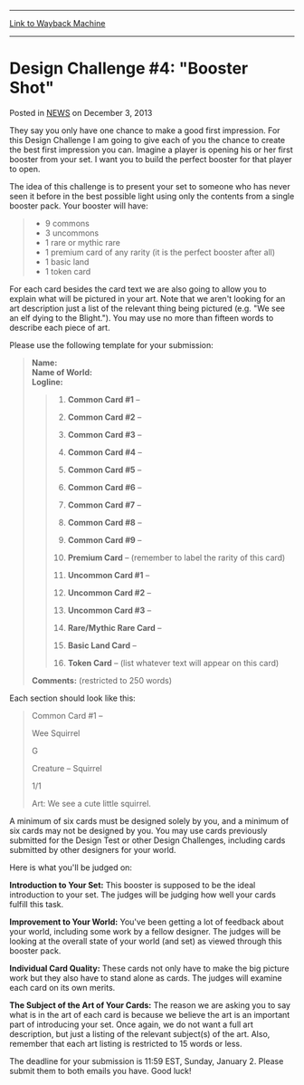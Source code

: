 
---
[Link to Wayback Machine](https://web.archive.org/web/20220116112902/https://magic.wizards.com/en/articles/archive/design-challenge-4-booster-shot-2010-12-22)

[_metadata_:description]:- "They say you only have one chance to make a good first impression. For this Design Challenge I am going to give each of you the chance to create the best first impression you can. Imagine a player is opening his or her first booster from your set. I want you to build the perfect booster for that player to open. The idea of this challenge is to present your set to someone who"
[_metadata_:generator]:- "Drupal 7 (http://drupal.org)"
[_metadata_:node]:- "117977"
[_metadata_:path_date]:- "2010-12-22"
[_metadata_:publish_date]:- "2013-12-03"
[_metadata_:source]:- "div-main-content"
[_metadata_:title]:- "Design Challenge #4: `Booster Shot`"
[_metadata_:wayback_capture_timestamp]:- "2022-01-16 11:29:02"
[_metadata_:wayback_raw_url]:- "https://web.archive.org/web/20220116112902id_/https://magic.wizards.com/en/articles/archive/design-challenge-4-booster-shot-2010-12-22"
[_metadata_:wayback_url]:- "https://magic.wizards.com/en/articles/archive/design-challenge-4-booster-shot-2010-12-22"
---


Design Challenge #4: "Booster Shot"
===================================



 Posted in [NEWS](/en/articles)
 on December 3, 2013 










They say you only have one chance to make a good first impression. For this Design Challenge I am going to give each of you the chance to create the best first impression you can. Imagine a player is opening his or her first booster from your set. I want you to build the perfect booster for that player to open.


The idea of this challenge is to present your set to someone who has never seen it before in the best possible light using only the contents from a single booster pack. Your booster will have:



> 
> * 9 commons
> * 3 uncommons
> * 1 rare or mythic rare
> * 1 premium card of any rarity (it is the perfect booster after all)
> * 1 basic land
> * 1 token card
> 


For each card besides the card text we are also going to allow you to explain what will be pictured in your art. Note that we aren't looking for an art description just a list of the relevant thing being pictured (e.g. "We see an elf dying to the Blight."). You may use no more than fifteen words to describe each piece of art.


Please use the following template for your submission:



> 
> **Name:**  
> **Name of World:**  
> **Logline:** 
> 
> 
> 
> > 
> > 1) **Common Card #1** –  
> > 
> > 2) **Common Card #2** –  
> > 
> > 3) **Common Card #3** –  
> > 
> > 4) **Common Card #4** –  
> > 
> > 5) **Common Card #5** –  
> > 
> > 6) **Common Card #6** –  
> > 
> > 7) **Common Card #7** –  
> > 
> > 8) **Common Card #8** –  
> > 
> > 9) **Common Card #9** –  
> > 
> > 10) **Premium Card** – (remember to label the rarity of this card)  
> > 
> > 11)  **Uncommon Card #1** –  
> > 
> > 12) **Uncommon Card #2** –  
> > 
> > 13) **Uncommon Card #3** –  
> > 
> > 14) **Rare/Mythic Rare Card** –  
> > 
> > 15) **Basic Land Card** –  
> > 
> > 16) **Token Card** – (list whatever text will appear on this card)
> > 
> > 
> > 
> 
> 
> **Comments:** (restricted to 250 words)
> 
> 
> 


Each section should look like this:



> 
> Common Card #1 –  
> 
> Wee Squirrel  
> 
> G  
> 
> Creature – Squirrel  
> 
> 1/1
> 
> 
> Art: We see a cute little squirrel.
> 
> 
> 


A minimum of six cards must be designed solely by you, and a minimum of six cards may not be designed by you. You may use cards previously submitted for the Design Test or other Design Challenges, including cards submitted by other designers for your world.


Here is what you'll be judged on:


**Introduction to Your Set:** This booster is supposed to be the ideal introduction to your set. The judges will be judging how well your cards fulfill this task.


**Improvement to Your World:** You've been getting a lot of feedback about your world, including some work by a fellow designer. The judges will be looking at the overall state of your world (and set) as viewed through this booster pack.


**Individual Card Quality:** These cards not only have to make the big picture work but they also have to stand alone as cards. The judges will examine each card on its own merits.


**The Subject of the Art of Your Cards:** The reason we are asking you to say what is in the art of each card is because we believe the art is an important part of introducing your set. Once again, we do not want a full art description, but just a listing of the relevant subject(s) of the art. Also, remember that each art listing is restricted to 15 words or less.


The deadline for your submission is 11:59 EST, Sunday, January 2. Please submit them to both emails you have. Good luck!








